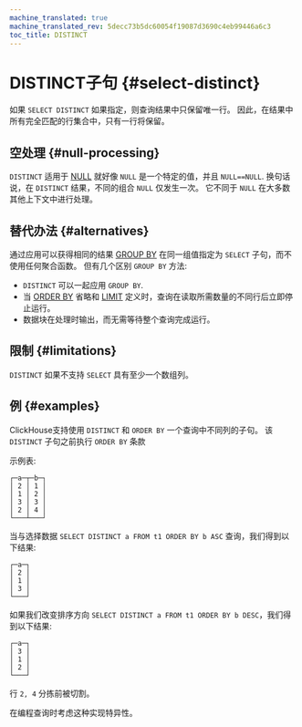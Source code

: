 ```yaml
---
machine_translated: true
machine_translated_rev: 5decc73b5dc60054f19087d3690c4eb99446a6c3
toc_title: DISTINCT
---
```


# DISTINCT子句 {#select-distinct}

如果 `SELECT DISTINCT` 如果指定，则查询结果中只保留唯一行。 因此，在结果中所有完全匹配的行集合中，只有一行将保留。

## 空处理 {#null-processing}

`DISTINCT` 适用于 [NULL](../../../sql-reference/syntax.md#null-literal) 就好像 `NULL` 是一个特定的值，并且 `NULL==NULL`. 换句话说，在 `DISTINCT` 结果，不同的组合 `NULL` 仅发生一次。 它不同于 `NULL` 在大多数其他上下文中进行处理。

## 替代办法 {#alternatives}

通过应用可以获得相同的结果 [GROUP BY](../../../sql-reference/statements/select/group-by.md) 在同一组值指定为 `SELECT` 子句，而不使用任何聚合函数。 但有几个区别 `GROUP BY` 方法:

-   `DISTINCT` 可以一起应用 `GROUP BY`.
-   当 [ORDER BY](../../../sql-reference/statements/select/order-by.md) 省略和 [LIMIT](../../../sql-reference/statements/select/limit.md) 定义时，查询在读取所需数量的不同行后立即停止运行。
-   数据块在处理时输出，而无需等待整个查询完成运行。

## 限制 {#limitations}

`DISTINCT` 如果不支持 `SELECT` 具有至少一个数组列。

## 例 {#examples}

ClickHouse支持使用 `DISTINCT` 和 `ORDER BY` 一个查询中不同列的子句。 该 `DISTINCT` 子句之前执行 `ORDER BY` 条款

示例表:

``` text
┌─a─┬─b─┐
│ 2 │ 1 │
│ 1 │ 2 │
│ 3 │ 3 │
│ 2 │ 4 │
└───┴───┘
```

当与选择数据 `SELECT DISTINCT a FROM t1 ORDER BY b ASC` 查询，我们得到以下结果:

``` text
┌─a─┐
│ 2 │
│ 1 │
│ 3 │
└───┘
```

如果我们改变排序方向 `SELECT DISTINCT a FROM t1 ORDER BY b DESC`，我们得到以下结果:

``` text
┌─a─┐
│ 3 │
│ 1 │
│ 2 │
└───┘
```

行 `2, 4` 分拣前被切割。

在编程查询时考虑这种实现特异性。
